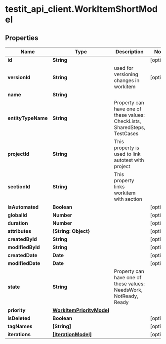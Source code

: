# testit_api_client.WorkItemShortModel

## Properties

Name | Type | Description | Notes
------------ | ------------- | ------------- | -------------
**id** | **String** |  | [optional] 
**versionId** | **String** | used for versioning changes in workitem | [optional] 
**name** | **String** |  | 
**entityTypeName** | **String** | Property can have one of these values: CheckLists, SharedSteps, TestCases | 
**projectId** | **String** | This property is used to link autotest with project | 
**sectionId** | **String** | This property links workitem with section | 
**isAutomated** | **Boolean** |  | [optional] 
**globalId** | **Number** |  | [optional] 
**duration** | **Number** |  | [optional] 
**attributes** | **{String: Object}** |  | [optional] 
**createdById** | **String** |  | [optional] 
**modifiedById** | **String** |  | [optional] 
**createdDate** | **Date** |  | [optional] 
**modifiedDate** | **Date** |  | [optional] 
**state** | **String** | Property can have one of these values: NeedsWork, NotReady, Ready | 
**priority** | [**WorkItemPriorityModel**](WorkItemPriorityModel.md) |  | 
**isDeleted** | **Boolean** |  | [optional] 
**tagNames** | **[String]** |  | [optional] 
**iterations** | [**[IterationModel]**](IterationModel.md) |  | [optional] 


